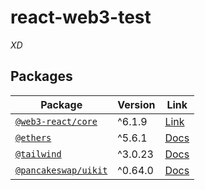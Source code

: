 # react-web3-test

_XD_

## Packages

| Package                                            | Version | Link                                                                                       |
| -------------------------------------------------- | ------- | ------------------------------------------------------------------------------------------ |
| [`@web3-react/core`](packages/core)                | ^6.1.9  | [Link](https://github.com/NoahZinsmeister/web3-react/tree/v6)                              |
| [`@ethers`](packages/ethers)                       | ^5.6.1  | [Docs](https://docs.ethers.io/v5/)                                                         |
| [`@tailwind`](packages/tailwind)                   | ^3.0.23 | [Docs](https://tailwindcss.com/docs/installation)                                          |
| [`@pancakeswap/uikit`](package/@pancakeswap/uikit) | ^0.64.0 | [Docs](https://pancakeswap.github.io/pancake-uikit/?path=/story/components-alert--default) |
